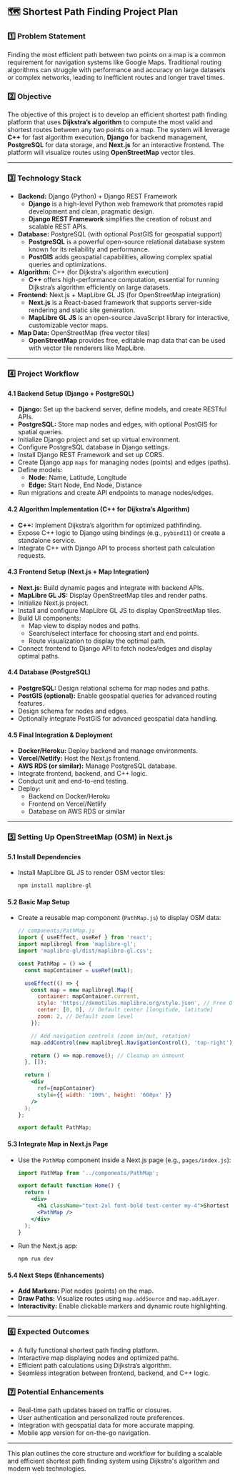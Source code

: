 ## 🗺️ Shortest Path Finding Project Plan

### **1️⃣ Problem Statement**
Finding the most efficient path between two points on a map is a common requirement for navigation systems like Google Maps. Traditional routing algorithms can struggle with performance and accuracy on large datasets or complex networks, leading to inefficient routes and longer travel times.

### **2️⃣ Objective**
The objective of this project is to develop an efficient shortest path finding platform that uses **Dijkstra’s algorithm** to compute the most valid and shortest routes between any two points on a map. The system will leverage **C++** for fast algorithm execution, **Django** for backend management, **PostgreSQL** for data storage, and **Next.js** for an interactive frontend. The platform will visualize routes using **OpenStreetMap** vector tiles.

---

### **3️⃣ Technology Stack**
- **Backend:** Django (Python) + Django REST Framework
  - **Django** is a high-level Python web framework that promotes rapid development and clean, pragmatic design.
  - **Django REST Framework** simplifies the creation of robust and scalable REST APIs.
- **Database:** PostgreSQL (with optional PostGIS for geospatial support)
  - **PostgreSQL** is a powerful open-source relational database system known for its reliability and performance.
  - **PostGIS** adds geospatial capabilities, allowing complex spatial queries and optimizations.
- **Algorithm:** C++ (for Dijkstra's algorithm execution)
  - **C++** offers high-performance computation, essential for running Dijkstra’s algorithm efficiently on large datasets.
- **Frontend:** Next.js + MapLibre GL JS (for OpenStreetMap integration)
  - **Next.js** is a React-based framework that supports server-side rendering and static site generation.
  - **MapLibre GL JS** is an open-source JavaScript library for interactive, customizable vector maps.
- **Map Data:** OpenStreetMap (free vector tiles)
  - **OpenStreetMap** provides free, editable map data that can be used with vector tile renderers like MapLibre.

---

### **4️⃣ Project Workflow**

#### **4.1 Backend Setup (Django + PostgreSQL)**
- **Django:** Set up the backend server, define models, and create RESTful APIs.
- **PostgreSQL:** Store map nodes and edges, with optional PostGIS for spatial queries.
- Initialize Django project and set up virtual environment.
- Configure PostgreSQL database in Django settings.
- Install Django REST Framework and set up CORS.
- Create Django app `maps` for managing nodes (points) and edges (paths).
- Define models:
  - **Node:** Name, Latitude, Longitude
  - **Edge:** Start Node, End Node, Distance
- Run migrations and create API endpoints to manage nodes/edges.

#### **4.2 Algorithm Implementation (C++ for Dijkstra’s Algorithm)**
- **C++:** Implement Dijkstra’s algorithm for optimized pathfinding.
- Expose C++ logic to Django using bindings (e.g., `pybind11`) or create a standalone service.
- Integrate C++ with Django API to process shortest path calculation requests.

#### **4.3 Frontend Setup (Next.js + Map Integration)**
- **Next.js:** Build dynamic pages and integrate with backend APIs.
- **MapLibre GL JS:** Display OpenStreetMap tiles and render paths.
- Initialize Next.js project.
- Install and configure MapLibre GL JS to display OpenStreetMap tiles.
- Build UI components:
  - Map view to display nodes and paths.
  - Search/select interface for choosing start and end points.
  - Route visualization to display the optimal path.
- Connect frontend to Django API to fetch nodes/edges and display optimal paths.

#### **4.4 Database (PostgreSQL)**
- **PostgreSQL:** Design relational schema for map nodes and paths.
- **PostGIS (optional):** Enable geospatial queries for advanced routing features.
- Design schema for nodes and edges.
- Optionally integrate PostGIS for advanced geospatial data handling.

#### **4.5 Final Integration & Deployment**
- **Docker/Heroku:** Deploy backend and manage environments.
- **Vercel/Netlify:** Host the Next.js frontend.
- **AWS RDS (or similar):** Manage PostgreSQL database.
- Integrate frontend, backend, and C++ logic.
- Conduct unit and end-to-end testing.
- Deploy:
  - Backend on Docker/Heroku
  - Frontend on Vercel/Netlify
  - Database on AWS RDS or similar

---

### **5️⃣ Setting Up OpenStreetMap (OSM) in Next.js**

#### **5.1 Install Dependencies**
- Install MapLibre GL JS to render OSM vector tiles:
  ```bash
  npm install maplibre-gl
  ```

#### **5.2 Basic Map Setup**
- Create a reusable map component (`PathMap.js`) to display OSM data:
  ```jsx
  // components/PathMap.js
  import { useEffect, useRef } from 'react';
  import maplibregl from 'maplibre-gl';
  import 'maplibre-gl/dist/maplibre-gl.css';

  const PathMap = () => {
    const mapContainer = useRef(null);

    useEffect(() => {
      const map = new maplibregl.Map({
        container: mapContainer.current,
        style: 'https://demotiles.maplibre.org/style.json', // Free OSM tiles
        center: [0, 0], // Default center [longitude, latitude]
        zoom: 2, // Default zoom level
      });

      // Add navigation controls (zoom in/out, rotation)
      map.addControl(new maplibregl.NavigationControl(), 'top-right');

      return () => map.remove(); // Cleanup on unmount
    }, []);

    return (
      <div
        ref={mapContainer}
        style={{ width: '100%', height: '600px' }}
      />
    );
  };

  export default PathMap;
  ```

#### **5.3 Integrate Map in Next.js Page**
- Use the `PathMap` component inside a Next.js page (e.g., `pages/index.js`):
  ```jsx
  import PathMap from '../components/PathMap';

  export default function Home() {
    return (
      <div>
        <h1 className="text-2xl font-bold text-center my-4">Shortest Path Finder</h1>
        <PathMap />
      </div>
    );
  }
  ```

- Run the Next.js app:
  ```bash
  npm run dev
  ```

#### **5.4 Next Steps (Enhancements)**
- **Add Markers:** Plot nodes (points) on the map.
- **Draw Paths:** Visualize routes using `map.addSource` and `map.addLayer`.
- **Interactivity:** Enable clickable markers and dynamic route highlighting.

---

### **6️⃣ Expected Outcomes**
- A fully functional shortest path finding platform.
- Interactive map displaying nodes and optimized paths.
- Efficient path calculations using Dijkstra’s algorithm.
- Seamless integration between frontend, backend, and C++ logic.

### **7️⃣ Potential Enhancements**
- Real-time path updates based on traffic or closures.
- User authentication and personalized route preferences.
- Integration with geospatial data for more accurate mapping.
- Mobile app version for on-the-go navigation.

---

This plan outlines the core structure and workflow for building a scalable and efficient shortest path finding system using Dijkstra's algorithm and modern web technologies.

